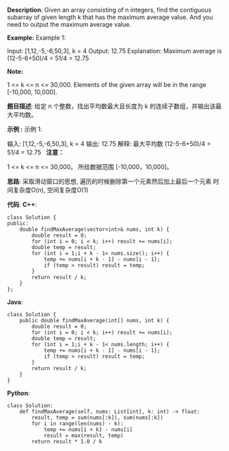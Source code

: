 __Description__:
Given an array consisting of n integers, find the contiguous subarray of given length k that has the maximum average value. And you need to output the maximum average value.

__Example:__
Example 1:

Input: [1,12,-5,-6,50,3], k = 4
Output: 12.75
Explanation: Maximum average is (12-5-6+50)/4 = 51/4 = 12.75

__Note:__

1 <= k <= n <= 30,000.
Elements of the given array will be in the range [-10,000, 10,000].

__题目描述__:
给定 n 个整数，找出平均数最大且长度为 k 的连续子数组，并输出该最大平均数。

__示例 :__
示例 1:

输入: [1,12,-5,-6,50,3], k = 4
输出: 12.75
解释: 最大平均数 (12-5-6+50)/4 = 51/4 = 12.75
 
__注意：__

1 <= k <= n <= 30,000。
所给数据范围 [-10,000，10,000]。

__思路__:
采取滑动窗口的思想, 遍历的时候删除第一个元素然后加上最后一个元素
时间复杂度O(n), 空间复杂度O(1)

__代码__:
__C++__:
```
class Solution {
public:
    double findMaxAverage(vector<int>& nums, int k) {
        double result = 0;
        for (int i = 0; i < k; i++) result += nums[i];
        double temp = result;
        for (int i = 1;i + k - 1< nums.size(); i++) {
            temp += nums[i + k - 1] - nums[i - 1];
            if (temp > result) result = temp;
        }
        return result / k;
    }
};
```

__Java__:
```
class Solution {
    public double findMaxAverage(int[] nums, int k) {
        double result = 0;
        for (int i = 0; i < k; i++) result += nums[i];
        double temp = result;
        for (int i = 1;i + k - 1< nums.length; i++) {
            temp += nums[i + k - 1] - nums[i - 1];
            if (temp > result) result = temp;
        }
        return result / k;
    }
}
```

__Python__:
```
class Solution:
    def findMaxAverage(self, nums: List[int], k: int) -> float:
        result, temp = sum(nums[:k]), sum(nums[:k])
        for i in range(len(nums) - k):
            temp += nums[i + k] - nums[i]
            result = max(result, temp)
        return result * 1.0 / k
```